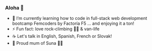 ### Aloha 👋

- 🌱 I’m currently learning how to code in full-stack web development bootcamp Femcoders by Factoría F5 ... and enjoying it a ton!
- ⚡ Fun fact: love rock-climbing 🧗‍♀️ & van-life
- ☕ Let's talk in English, Spanish, French or Slovak! 
- 🐾 Proud mum of Suna 🐾💚

